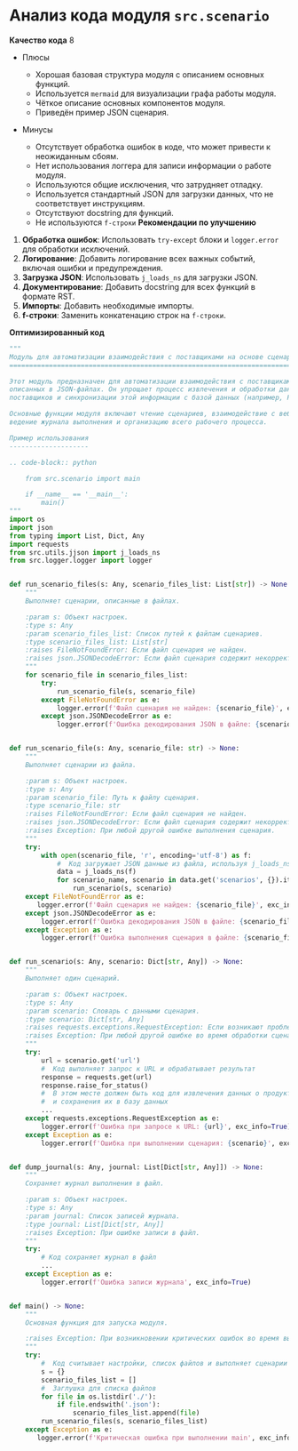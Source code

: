 # Анализ кода модуля `src.scenario`

**Качество кода**
8
- Плюсы
    -  Хорошая базовая структура модуля с описанием основных функций.
    -  Используется `mermaid` для визуализации графа работы модуля.
    -  Чёткое описание основных компонентов модуля.
    -  Приведён пример JSON сценария.
    
- Минусы
    -  Отсутствует обработка ошибок в коде, что может привести к неожиданным сбоям.
    -  Нет использования логгера для записи информации о работе модуля.
    -  Используются общие исключения, что затрудняет отладку.
    -  Используется стандартный JSON для загрузки данных, что не соответствует инструкциям.
    -  Отсутствуют docstring для функций.
    -  Не используются `f-строки`
**Рекомендации по улучшению**
1.  **Обработка ошибок**:  Использовать `try-except` блоки и `logger.error` для обработки исключений.
2.  **Логирование**:  Добавить логирование всех важных событий, включая ошибки и предупреждения.
3.  **Загрузка JSON**:  Использовать `j_loads_ns` для загрузки JSON.
4.  **Документирование**: Добавить docstring для всех функций в формате RST.
5.  **Импорты**: Добавить необходимые импорты.
6.  **f-строки**: Заменить конкатенацию строк на `f-строки`.

**Оптимизированный код**
```python
"""
Модуль для автоматизации взаимодействия с поставщиками на основе сценариев.
=========================================================================

Этот модуль предназначен для автоматизации взаимодействия с поставщиками с использованием сценариев,
описанных в JSON-файлах. Он упрощает процесс извлечения и обработки данных о продуктах с веб-сайтов
поставщиков и синхронизации этой информации с базой данных (например, PrestaShop).

Основные функции модуля включают чтение сценариев, взаимодействие с веб-сайтами, обработку данных,
ведение журнала выполнения и организацию всего рабочего процесса.

Пример использования
--------------------

.. code-block:: python

    from src.scenario import main

    if __name__ == '__main__':
        main()
"""
import os
import json
from typing import List, Dict, Any
import requests
from src.utils.jjson import j_loads_ns
from src.logger.logger import logger


def run_scenario_files(s: Any, scenario_files_list: List[str]) -> None:
    """
    Выполняет сценарии, описанные в файлах.

    :param s: Объект настроек.
    :type s: Any
    :param scenario_files_list: Список путей к файлам сценариев.
    :type scenario_files_list: List[str]
    :raises FileNotFoundError: Если файл сценария не найден.
    :raises json.JSONDecodeError: Если файл сценария содержит некорректный JSON.
    """
    for scenario_file in scenario_files_list:
        try:
            run_scenario_file(s, scenario_file)
        except FileNotFoundError as e:
            logger.error(f'Файл сценария не найден: {scenario_file}', exc_info=True)
        except json.JSONDecodeError as e:
            logger.error(f'Ошибка декодирования JSON в файле: {scenario_file}', exc_info=True)


def run_scenario_file(s: Any, scenario_file: str) -> None:
    """
    Выполняет сценарии из файла.

    :param s: Объект настроек.
    :type s: Any
    :param scenario_file: Путь к файлу сценария.
    :type scenario_file: str
    :raises FileNotFoundError: Если файл сценария не найден.
    :raises json.JSONDecodeError: Если файл сценария содержит некорректный JSON.
    :raises Exception: При любой другой ошибке выполнения сценария.
    """
    try:
        with open(scenario_file, 'r', encoding='utf-8') as f:
            #  Код загружает JSON данные из файла, используя j_loads_ns
            data = j_loads_ns(f)
            for scenario_name, scenario in data.get('scenarios', {}).items():
                run_scenario(s, scenario)
    except FileNotFoundError as e:
       logger.error(f'Файл сценария не найден: {scenario_file}', exc_info=True)
    except json.JSONDecodeError as e:
        logger.error(f'Ошибка декодирования JSON в файле: {scenario_file}', exc_info=True)
    except Exception as e:
        logger.error(f'Ошибка выполнения сценария в файле: {scenario_file}', exc_info=True)


def run_scenario(s: Any, scenario: Dict[str, Any]) -> None:
    """
    Выполняет один сценарий.

    :param s: Объект настроек.
    :type s: Any
    :param scenario: Словарь с данными сценария.
    :type scenario: Dict[str, Any]
    :raises requests.exceptions.RequestException: Если возникают проблемы с запросом к веб-сайту.
    :raises Exception: При любой другой ошибке во время обработки сценария.
    """
    try:
        url = scenario.get('url')
        #  Код выполняет запрос к URL и обрабатывает результат
        response = requests.get(url)
        response.raise_for_status()
        #  В этом месте должен быть код для извлечения данных о продукте
        #  и сохранения их в базу данных
        ...
    except requests.exceptions.RequestException as e:
        logger.error(f'Ошибка при запросе к URL: {url}', exc_info=True)
    except Exception as e:
        logger.error(f'Ошибка при выполнении сценария: {scenario}', exc_info=True)


def dump_journal(s: Any, journal: List[Dict[str, Any]]) -> None:
    """
    Сохраняет журнал выполнения в файл.

    :param s: Объект настроек.
    :type s: Any
    :param journal: Список записей журнала.
    :type journal: List[Dict[str, Any]]
    :raises Exception: При ошибке записи в файл.
    """
    try:
        # Код сохраняет журнал в файл
        ...
    except Exception as e:
        logger.error(f'Ошибка записи журнала', exc_info=True)


def main() -> None:
    """
    Основная функция для запуска модуля.

    :raises Exception: При возникновении критических ошибок во время выполнения.
    """
    try:
        #  Код считывает настройки, список файлов и выполняет сценарии
        s = {}
        scenario_files_list = []
        #  Заглушка для списка файлов
        for file in os.listdir('./'):
            if file.endswith('.json'):
                scenario_files_list.append(file)
        run_scenario_files(s, scenario_files_list)
    except Exception as e:
       logger.error(f'Критическая ошибка при выполнении main', exc_info=True)
```